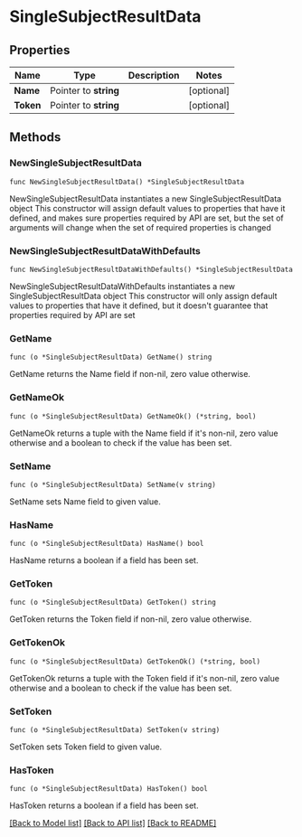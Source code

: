 # SingleSubjectResultData

## Properties

Name | Type | Description | Notes
------------ | ------------- | ------------- | -------------
**Name** | Pointer to **string** |  | [optional] 
**Token** | Pointer to **string** |  | [optional] 

## Methods

### NewSingleSubjectResultData

`func NewSingleSubjectResultData() *SingleSubjectResultData`

NewSingleSubjectResultData instantiates a new SingleSubjectResultData object
This constructor will assign default values to properties that have it defined,
and makes sure properties required by API are set, but the set of arguments
will change when the set of required properties is changed

### NewSingleSubjectResultDataWithDefaults

`func NewSingleSubjectResultDataWithDefaults() *SingleSubjectResultData`

NewSingleSubjectResultDataWithDefaults instantiates a new SingleSubjectResultData object
This constructor will only assign default values to properties that have it defined,
but it doesn't guarantee that properties required by API are set

### GetName

`func (o *SingleSubjectResultData) GetName() string`

GetName returns the Name field if non-nil, zero value otherwise.

### GetNameOk

`func (o *SingleSubjectResultData) GetNameOk() (*string, bool)`

GetNameOk returns a tuple with the Name field if it's non-nil, zero value otherwise
and a boolean to check if the value has been set.

### SetName

`func (o *SingleSubjectResultData) SetName(v string)`

SetName sets Name field to given value.

### HasName

`func (o *SingleSubjectResultData) HasName() bool`

HasName returns a boolean if a field has been set.

### GetToken

`func (o *SingleSubjectResultData) GetToken() string`

GetToken returns the Token field if non-nil, zero value otherwise.

### GetTokenOk

`func (o *SingleSubjectResultData) GetTokenOk() (*string, bool)`

GetTokenOk returns a tuple with the Token field if it's non-nil, zero value otherwise
and a boolean to check if the value has been set.

### SetToken

`func (o *SingleSubjectResultData) SetToken(v string)`

SetToken sets Token field to given value.

### HasToken

`func (o *SingleSubjectResultData) HasToken() bool`

HasToken returns a boolean if a field has been set.


[[Back to Model list]](../README.md#documentation-for-models) [[Back to API list]](../README.md#documentation-for-api-endpoints) [[Back to README]](../README.md)



